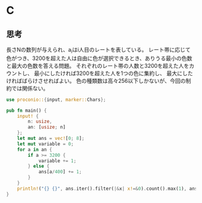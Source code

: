 # C
## 思考
長さNの数列が与えられ、a<sub>i</sub>はi人目のレートを表している。
レート帯に応じて色がつき、3200を超えた人は自由に色が選択できるとき、ありうる最小の色数と最大の色数を答える問題。
それぞれのレート帯の人数と3200を超えた人をカウントし、
最小にしたければ3200を超えた人を1つの色に集約し、
最大にしたければばらけさせればよい。
色の種類数は高々256以下しかないが、今回の制約では関係ない。
```rust
use proconio::{input, marker::Chars};

pub fn main() {
    input! {
        n: usize,
        an: [usize; n]
    };
    let mut ans = vec![0; 8];
    let mut variable = 0;
    for a in an {
        if a >= 3200 {
            variable += 1;
        } else {
            ans[a/400] += 1;
        }
    }
    println!("{} {}", ans.iter().filter(|&x| x!=&0).count().max(1), ans.iter().filter(|&x| x!=&0).count()+variable);
}
```